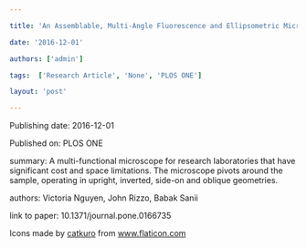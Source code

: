 ---
title: 'An Assemblable, Multi-Angle Fluorescence and Ellipsometric Microscope'
date: '2016-12-01'
authors: ['admin']
tags:  ['Research Article', 'None', 'PLOS ONE']
layout: 'post'
---
Publishing date: 2016-12-01

Published on: PLOS ONE

summary: A multi-functional microscope for research laboratories that have significant cost and space limitations. The microscope pivots around the sample, operating in upright, inverted, side-on and oblique geometries.

authors: Victoria Nguyen, John Rizzo, Babak Sanii

link to paper: 10.1371/journal.pone.0166735

Icons made by <a href="https://www.flaticon.com/free-icon/bookshelves_3576884" title="catkuro">catkuro</a> from <a href="https://www.flaticon.com/" title="Flaticon"> www.flaticon.com</a>